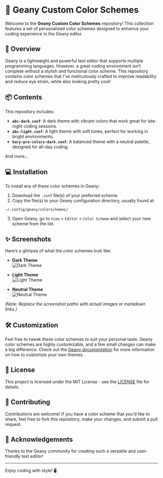 # 🎨 Geany Custom Color Schemes

Welcome to the **Geany Custom Color Schemes** repository! This collection features a set of personalized color schemes designed to enhance your coding experience in the Geany editor.

## 🚀 Overview

Geany is a lightweight and powerful text editor that supports multiple programming languages. However, a great coding environment isn’t complete without a stylish and functional color scheme. This repository contains color schemes that I've meticulously crafted to improve readability and reduce eye strain, while also looking pretty cool!

## 📦 Contents

This repository includes:

- **`abc-dark.conf`**: A dark theme with vibrant colors that work great for late-night coding sessions.
- **`abc-light.conf`**: A light theme with soft tones, perfect for working in bright environments.
- **`kary-pro-colors-dark.conf`**: A balanced theme with a neutral palette, designed for all-day coding.

And more...

## 💻 Installation

To install any of these color schemes in Geany:

1. Download the `.conf` file(s) of your preferred scheme.
2. Copy the file(s) to your Geany configuration directory, usually found at:

```~/.config/geany/colorschemes/```

3. Open Geany, go to `View` > `Editor` > `Color Scheme` and select your new scheme from the list.

## ✨ Screenshots

Here’s a glimpse of what the color schemes look like:

- **Dark Theme**  
![Dark Theme](path/to/dark-theme-screenshot.png)

- **Light Theme**  
![Light Theme](path/to/light-theme-screenshot.png)

- **Neutral Theme**  
![Neutral Theme](path/to/neutral-theme-screenshot.png)

*(Note: Replace the screenshot paths with actual images or markdown links.)*

## 🛠️ Customization

Feel free to tweak these color schemes to suit your personal taste. Geany color schemes are highly customizable, and a few small changes can make a big difference. Check out the [Geany documentation](https://www.geany.org/manual/current/#color-schemes) for more information on how to customize your own themes.

## 📄 License

This project is licensed under the MIT License - see the [LICENSE](LICENSE) file for details.

## 🙌 Contributing

Contributions are welcome! If you have a color scheme that you'd like to share, feel free to fork this repository, make your changes, and submit a pull request.

## 🌟 Acknowledgements

Thanks to the Geany community for creating such a versatile and user-friendly text editor!

---

Enjoy coding with style! 🖥️
